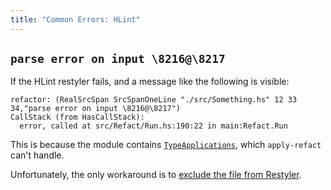 ```yaml
---
title: "Common Errors: HLint"
---
```


## `parse error on input \8216@\8217`

If the HLint restyler fails, and a message like the following is visible:

```console
refactor: (RealSrcSpan SrcSpanOneLine "./src/Something.hs" 12 33 34,"parse error on input \8216@\8217")
CallStack (from HasCallStack):
  error, called at src/Refact/Run.hs:190:22 in main:Refact.Run
```

This is because the module contains [`TypeApplications`](https://downloads.haskell.org/~ghc/latest/docs/html/users_guide/glasgow_exts.html#extension-TypeApplications), which `apply-refact` can't handle.

Unfortunately, the only workaround is to [exclude the file from Restyler](https://github.com/restyled-io/restyled.io/wiki/Configuration-Reference#pattern).
